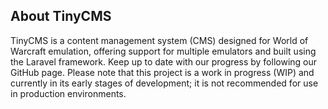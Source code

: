 ## About TinyCMS
TinyCMS is a content management system (CMS) designed for World of Warcraft emulation, offering support for multiple emulators and built using the Laravel framework. Keep up to date with our progress by following our GitHub page. Please note that this project is a work in progress (WIP) and currently in its early stages of development; it is not recommended for use in production environments.